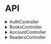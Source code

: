 # API
<details><summary>AuthController</summary>
<details><summary><code>GET</code> <code><b>/</b></code> <code>(auth/checkauth)</code></summary>

Возвращает

	'auth' => true,
	'token' => $jwt_string,
	'session' => $session,
	'expired' => $expired,
	'timeout' => env('JWT_COOKIE_TIMEOUT'),
	'user_data' => [
	  'id' => $user->id,
	  'login' => $user->login,
	  'sname' => $user->sname,
	  'fname' => $user->fname,
	  'lname' => $user->lname,
	  'gender' => $user->gender,
	  'email' => $user->email,
	  'tel' => $user->tel,
	  'about' => $user->about,
	  'iin' => $user->iin,
	  'avatar' => getAvatar($user->login)['fullAvaLink'],
	],
	'theme' => $user->theme,
	'lang_code' => $user->lang_code,
	'user_roles' => $user_roles,
	
</details>

<details><summary><code>POST</code> <code><b>/</b></code> <code>(auth/login)</code></summary>
	
Получает
	
	$data = $request->input();
	$username = isset($data['username']) ? $data['username'] : '';
	$password = isset($data['password']) ? $data['password'] : '';
	
Возвращает
	
	'token' => $jwt_string,
	'session' => $session,
	'expired' => $expired,
	'timeout' => env('JWT_COOKIE_TIMEOUT'),
	'user_data' => [
	  'id' => $user->id,
	  'login' => $user->login,
	  'sname' => $user->sname,
	  'fname' => $user->fname,
	  'lname' => $user->lname,
	  'gender' => $user->gender,
	  'email' => $user->email,
	  'tel' => $user->tel,
	  'about' => $user->about,
	  'iin' => $user->iin,
	  'avatar' => getAvatar($user->login)['fullAvaLink'],
	],
	'theme' => $user->theme,
	'lang_code' => $user->lang_code,

</details>

<details><summary><code>GET</code> <code><b>/</b></code> <code>(auth/logout)</code></summary>

Возвращает
	
	'success' => true, //...\\

</details>
</details>

<details><summary>BooksController</summary>

<details><summary><code>GET</code> <code><b>/</b></code> <code>(books)</code></summary>

Получает

	$data = $request->input();

Возвращает

	'list' => $list,
	'count' => $count,

</details>

<details><summary><code>POST</code> <code><b>/</b></code> <code>(books)</code></summary>

Получает

	$data = $request->input()
	$id = isset($data['id']) ? $data['id'] : '';
	$reader_id = isset($data['reader_id']) ? $data['reader_id'] : 1;
	$book_id = isset($data['book_id']) ? $data['book_id'] : 1;
	$date_start = isset($data['date_start']) ? $data['date_start'] : '';
	$date_end_plan = isset($data['date_end_plan']) ? $data['date_end_plan'] : '';
	$date_end_fact = isset($data['date_end_fact']) ? $data['date_end_fact'] : '';

Возвращает

	'id' => $id,
	'success' => (bool)$id,

</details>

<details><summary><code>GET</code> <code><b>/</b></code> <code>(books/{id})</code></summary>

Получает

	$data = $request->input();

</details>

<details><summary><code>POST</code> <code><b>/</b></code> <code>(books/{id})</code></summary>

Получает

	$data = $request->input();
	$name = isset($data['name']) ? $data['name'] : '';
	$count = isset($data['count']) ? $data['count'] : 1;

Возвращает

	'success' => $success,

</details>

<details><summary><code>DELETE</code> <code><b>/</b></code> <code>(books/{id})</code></summary>

Возвращает

	'success' => $success,

</details>

<details><summary><code>GET</code> <code><b>/</b></code> <code>(books-issued)</code></summary>

Получает

	$data = $request->input();

Возвращает

	'list' => $list,
	'count' => $count,

</details>

<details><summary><code>POST</code> <code><b>/</b></code> <code>(books-issued)</code></summary>

Получает

	$data = $request->input();
	$book_id = isset($data['book_id']) ? $data['book_id'] : '';
	$reader_id = isset($data['reader_id']) ? $data['reader_id'] : '';
	$date_start = isset($data['date_start']) ? $data['date_start'] : '';
	$date_end = isset($data['date_end']) ? $data['date_end'] : '';

Возвращает

	'id' => $id,
	'success' => (bool)$id,

</details>

<details><summary><code>GET</code> <code><b>/</b></code> <code>(books-issued)</code></summary>

Получает

	$data = $request->input();

</details>

<details><summary><code>POST</code> <code><b>/</b></code> <code>(books-issued)</code></summary>

Получает

	$data = $request->input();
	$date_end = isset($data['date_end']) ? $data['date_end'] : '';

Возвращает

	'success' => $success,

</details>

<details><summary><code>DELETE</code> <code><b>/</b></code> <code>(abooks-issued)</code></summary>

Возвращает

	'success' => $success,

</details>
</details>

<details><summary>AccountController</summary>
<details><summary><code>GET</code> <code><b>/</b></code> <code>(user)</code></summary>

Получает

	$jwt_data = $request->jwt_data;
	$login = $jwt_data['login'];
	$idUser = $jwt_data['user_id'];
	
Возвращает

	'list' => $list,
	'count' => $count,

</details>	
<details><summary><code>POST</code> <code><b>/</b></code> <code>(user)</code></summary>

Получает

	$data = $request->input();
	$name = isset($data['name']) ? $data['name'] : '';
	$count = isset($data['count']) ? $data['count'] : 1;
	
Возвращает

	'id' => $id,
	'success' => (bool)$id,
	
</details>

<details><summary><code>GET</code> <code><b>/</b></code> <code>(user/{id})</code></summary>

Получает

	$data = $request->input();
	$virtualspace_id = isset($data['virtualspace_id']) ? $data['virtualspace_id'] : null;
	
</details>

<details><summary><code>POST</code> <code><b>/</b></code> <code>(user/{id})</code></summary>

Получает
	
	$data = $request->input();
	$name = isset($data['username']) ? $data['username'] : '';
	$count = isset($data['id']) ? $data['id'] : 1;
	
Возвращает

	'success' => $success,
	
</details>
	
<details><summary><code>DELETE</code> <code><b>/</b></code> <code>(user/{id})</code></summary>

Возвращает

	success' => $success,
	
</details>
</details>

<details><summary>ReadersController</summary>
<details><summary><code>GET</code> <code><b>/</b></code> <code>(readers})</code></summary>

Получает

	$jwt_data = $request->jwt_data;
	
Возвращает

	'list' => $list,
	'count' => $count,

</details>

<details><summary><code>POST</code> <code><b>/</b></code> <code>(readers})</code></summary>

Получает

	data = $request->input();
	$virtualspace_id = isset($data['virtualspace_id']) ? $data['virtualspace_id'] : null;
	$id = isset($data['id']) ? $data['id'] : '';
	$namestudent = isset($data['namestudent']) ? $data['namestudent'] : 1;
	$surnamestudent = isset($data['surnamestudent']) ? $data['surnamestudent'] : 1;
	$iin = isset($data['iin']) ? $data['iin'] : '';
	$bookscount = isset($data['bookscount']) ? $data['bookscount'] : '';
		
Возвращает

	'id' => $id,
	'success' => (bool)$id,

</details>

<details><summary><code>GET</code> <code><b>/</b></code> <code>(readers/{id})</code></summary>

Получает

	$data = $request->input();
	$virtualspace_id = isset($data['virtualspace_id']) ? $data['virtualspace_id'] : null;

</details>

<details><summary><code>POST</code> <code><b>/</b></code> <code>(readers/{id})</code></summary>

Получает

	$data = $request->input();
	$id = isset($data['id']) ? $data['id'] : '';
	$namestudent = isset($data['namestudent']) ? $data['namestudent'] : 1;
	$surnamestudent = isset($data['surnamestudent']) ? $data['surnamestudent'] : 1;
	$iin = isset($data['iin']) ? $data['iin'] : 1;
	$bookscount = isset($data['bookscount']) ? $data['bookscount'] : 1;
	
Возвращает

	'success' => $success,
	
</details>

<details><summary><code>DELETE</code> <code><b>/</b></code> <code>(readers/{id})</code></summary>

Возвращает

	'success' => $success,
	
</details>

<details><summary><code>GET</code> <code><b>/</b></code> <code>(readers-debtors)</code></summary>

	$jwt_data = $request->jwt_data;
	
Возвращает

	'list' => $list,
	'count' => $count,
	
</details>

<details><summary><code>GET</code> <code><b>/</b></code> <code>(readers-debtors)</code></summary>

Получает

	$jwt_data = $request->jwt_data;
	
Возвращает

	'list' => $list,
	'count' => $count,
	
</details>